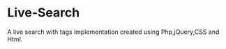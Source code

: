 Live-Search
===========

A live search with tags implementation created using Php,jQuery,CSS and Html.
